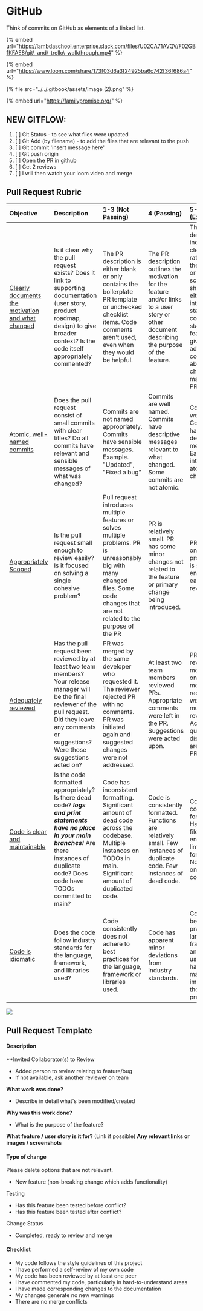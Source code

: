 # GitHub

Think of commits on GitHub as elements of a linked list. 

{% embed url="https://lambdaschool.enterprise.slack.com/files/U02CA71AVQV/F02GB1KFAE8/git\_and\_trello\_walkthrough.mp4" %}

{% embed url="https://www.loom.com/share/173f03d6a3f24925ba6c742f36f686a4" %}





{% file src="../../.gitbook/assets/image \(2\).png" %}





{% embed url="https://familypromise.org/" %}

## NEW GITFLOW:

1. [ ] Git Status - to see what files were updated
2. [ ] Git Add \(by filename\) - to add the files that are relevant to the push
3. [ ] Git commit 'insert message here'
4. [ ] Git push origin 
5. [ ] Open the PR in github
6. [ ] Get 2 reviews
7. [ ] I will then watch your loom video and merge

## Pull Request Rubric

| Objective | Description | 1-3 \(Not Passing\) | 4 \(Passing\) | 5-7 \(Exceptional\) |
| :--- | :--- | :--- | :--- | :--- |
| [Clearly documents the motivation and what changed](https://www.notion.so/Clearly-documents-the-motivation-and-what-changed-0c7f5d04d7f9401e8e861ce93312d503) | Is it clear why the pull request exists? Does it link to supporting documentation \(user story, product roadmap, design\) to give broader context? Is the code itself appropriately commented? | The PR description is either blank or only contains the boilerplate PR template or unchecked checklist items. Code comments aren't used, even when they would be helpful. | The PR description outlines the motivation for the feature and/or links to a user story or other document describing the purpose of the feature. | The PR description includes a clear rationale for the feature, or a screenshot showing either the intended state or completed state of the feature, and gives additional context about changes made in the PR. |
| [Atomic, well-named commits](https://www.notion.so/Atomic-well-named-commits-67085273f3b945beb14af73e51c61522) | Does the pull request consist of small commits with clear titles? Do all commits have relevant and sensible messages of what was changed? | Commits are not named appropriately. Commits have sensible messages. Example. "Updated", "Fixed a bug" | Commits are well named. Commits have descriptive messages relevant to what changed. Some commits are not atomic. | Commits are well named. Commits have descriptive messages. Each commit introduces atomic changes. |
| [Appropriately Scoped](https://www.notion.so/Appropriately-Scoped-3b6f396ee76d4075b0b66c702624f05e) | Is the pull request small enough to review easily? Is it focused on solving a single cohesive problem? | Pull request introduces multiple features or solves multiple problems. PR is unreasonably big with many changed files. Some code changes that are not related to the purpose of the PR | PR is relatively small. PR has some minor changes not related to the feature or primary change being introduced. | PR is focused on a single problem. PR is small enough and easy to review. |
| [Adequately reviewed](https://www.notion.so/Adequately-reviewed-44cf640022d94c35a23589263a943d76) | Has the pull request been reviewed by at least two team members? Your release manager will be the final reviewer of the pull request. Did they leave any comments or suggestions? Were those suggestions acted on? | PR was merged by the same developer who requested it. The reviewer rejected PR with no comments. PR was initiated again and suggested changes were not addressed. | At least two team members reviewed PRs. Appropriate comments were left in the PR. Suggestions were acted upon. | PRs were reviewed by more than one team member. PR requests were sent to multiple reviewers. Active high-quality discussions are evident in PRs. |
| [Code is clear and maintainable](https://www.notion.so/Code-is-clear-and-maintainable-de9ef74e969b47f5bab234f5a346c407) | Is the code formatted appropriately? Is there dead code? _**logs and print statements have no place in your main branches!**_ Are there instances of duplicate code? Does code have TODOs committed to main? | Code has inconsistent formatting. Significant amount of dead code across the codebase. Multiple instances on TODOs in main. Significant amount of duplicated code. | Code is consistently formatted. Functions are relatively small. Few instances of duplicate code. Few instances of dead code. | Code is consistently formatted. Has config files to enforce linting and formatting. No instance on duplicate code. |
| [Code is idiomatic](https://www.notion.so/Code-is-idiomatic-c8d7786458b9430d9b6bad50cd904c9c) | Does the code follow industry standards for the language, framework, and libraries used? | Code consistently does not adhere to best practices for the language, framework or libraries used. | Code has apparent minor deviations from industry standards. | Code follows best practices of language, framework and libraries use. Effort has been made to improve on those practices. |

![](https://i.imgur.com/GkA8KdP.png)





## Pull Request Template

#### Description

\*\*Invited Collaborator\(s\) to Review

* Added person to review relating to feature/bug
* If not available, ask another reviewer on team

**What work was done?**

* Describe in detail what's been modified/created

**Why was this work done?**

* What is the purpose of the feature?

**What feature / user story is it for?** \(Link if possible\) **Any relevant links or images / screenshots**

#### Type of change

Please delete options that are not relevant.

* New feature \(non-breaking change which adds functionality\)

Testing

* Has this feature been tested before conflict?
* Has this feature been tested after conflict?

Change Status

* Completed, ready to review and merge

#### Checklist

* My code follows the style guidelines of this project
* I have performed a self-review of my own code
* My code has been reviewed by at least one peer
* I have commented my code, particularly in hard-to-understand areas
* I have made corresponding changes to the documentation
* My changes generate no new warnings
* There are no merge conflicts

